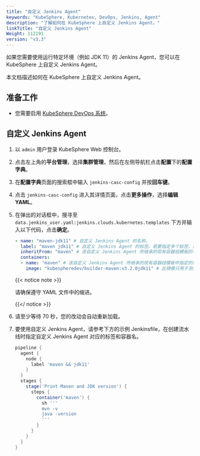 ```yaml
---
title: "自定义 Jenkins Agent"
keywords: "KubeSphere, Kubernetes, DevOps, Jenkins, Agent"
description: "了解如何在 KubeSphere 上自定义 Jenkins Agent。"
linkTitle: "自定义 Jenkins Agent"
Weight: 112191
version: "v3.3"
---
```


如果您需要使用运行特定环境（例如 JDK 11）的 Jenkins Agent，您可以在 KubeSphere 上自定义 Jenkins Agent。

本文档描述如何在 KubeSphere 上自定义 Jenkins Agent。

## 准备工作

- 您需要启用 [KubeSphere DevOps 系统](../../../../pluggable-components/devops/)。

## 自定义 Jenkins Agent

1. 以 `admin` 用户登录 KubeSphere Web 控制台。

2. 点击左上角的**平台管理**，选择**集群管理**，然后在左侧导航栏点击**配置**下的**配置字典**。

3. 在**配置字典**页面的搜索框中输入 `jenkins-casc-config` 并按**回车键**。

4. 点击 `jenkins-casc-config` 进入其详情页面，点击**更多操作**，选择**编辑 YAML**。

5. 在弹出的对话框中，搜寻至 `data.jenkins_user.yaml:jenkins.clouds.kubernetes.templates` 下方并输入以下代码，点击**确定**。

   ```yaml
   - name: "maven-jdk11" # 自定义 Jenkins Agent 的名称。
     label: "maven jdk11" # 自定义 Jenkins Agent 的标签。若要指定多个标签，请用空格来分隔标签。
     inheritFrom: "maven" # 该自定义 Jenkins Agent 所继承的现有容器组模板的名称。
     containers:
     - name: "maven" # 该自定义 Jenkins Agent 所继承的现有容器组模板中指定的容器名称。
       image: "kubespheredev/builder-maven:v3.2.0jdk11" # 此镜像只用于测试。您可以使用自己的镜像。
   ```

   {{< notice note >}}

   请确保遵守 YAML 文件中的缩进。

   {{</ notice >}}

6. 请至少等待 70 秒，您的改动会自动重新加载。

7. 要使用自定义 Jenkins Agent，请参考下方的示例 Jenkinsfile，在创建流水线时指定自定义 Jenkins Agent 对应的标签和容器名。

   ```groovy
   pipeline {
     agent {
       node {
         label 'maven && jdk11'
       }
     }
     stages {
       stage('Print Maven and JDK version') {
         steps {
           container('maven') {
             sh '''
             mvn -v
             java -version
             '''
           }
         }
       }
     }
   }
   ```

   
